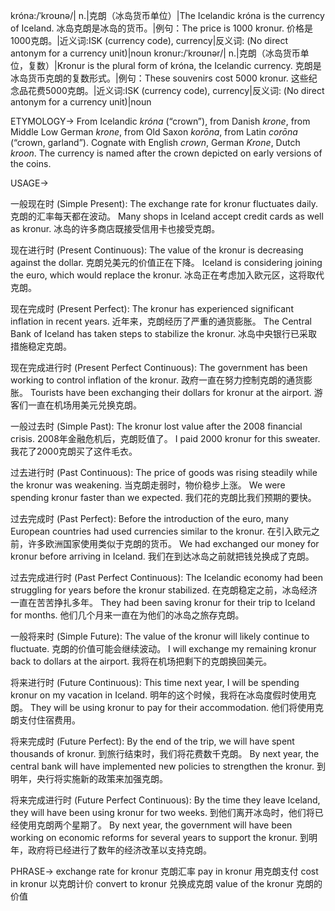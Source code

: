 króna:/ˈkroʊnə/| n.|克朗（冰岛货币单位）|The Icelandic króna is the currency of Iceland. 冰岛克朗是冰岛的货币。|例句：The price is 1000 kronur. 价格是1000克朗。|近义词:ISK (currency code), currency|反义词: (No direct antonym for a currency unit)|noun
kronur:/ˈkroʊnər/| n.|克朗（冰岛货币单位，复数）|Kronur is the plural form of króna, the Icelandic currency. 克朗是冰岛货币克朗的复数形式。|例句：These souvenirs cost 5000 kronur. 这些纪念品花费5000克朗。|近义词:ISK (currency code), currency|反义词: (No direct antonym for a currency unit)|noun


ETYMOLOGY->
From Icelandic *króna* (“crown”), from Danish *krone*, from Middle Low German *krone*, from Old Saxon *korōna*, from Latin *corōna* (“crown, garland”). Cognate with English *crown*, German *Krone*, Dutch *kroon*.  The currency is named after the crown depicted on early versions of the coins.

USAGE->

一般现在时 (Simple Present):
The exchange rate for kronur fluctuates daily.  克朗的汇率每天都在波动。
Many shops in Iceland accept credit cards as well as kronur.  冰岛的许多商店既接受信用卡也接受克朗。

现在进行时 (Present Continuous):
The value of the kronur is decreasing against the dollar. 克朗兑美元的价值正在下降。
Iceland is considering joining the euro, which would replace the kronur. 冰岛正在考虑加入欧元区，这将取代克朗。


现在完成时 (Present Perfect):
The kronur has experienced significant inflation in recent years. 近年来，克朗经历了严重的通货膨胀。
The Central Bank of Iceland has taken steps to stabilize the kronur. 冰岛中央银行已采取措施稳定克朗。


现在完成进行时 (Present Perfect Continuous):
The government has been working to control inflation of the kronur. 政府一直在努力控制克朗的通货膨胀。
Tourists have been exchanging their dollars for kronur at the airport.  游客们一直在机场用美元兑换克朗。



一般过去时 (Simple Past):
The kronur lost value after the 2008 financial crisis.  2008年金融危机后，克朗贬值了。
I paid 2000 kronur for this sweater. 我花了2000克朗买了这件毛衣。


过去进行时 (Past Continuous):
The price of goods was rising steadily while the kronur was weakening.  当克朗走弱时，物价稳步上涨。
We were spending kronur faster than we expected. 我们花的克朗比我们预期的要快。



过去完成时 (Past Perfect):
Before the introduction of the euro, many European countries had used currencies similar to the kronur. 在引入欧元之前，许多欧洲国家使用类似于克朗的货币。
We had exchanged our money for kronur before arriving in Iceland. 我们在到达冰岛之前就把钱兑换成了克朗。



过去完成进行时 (Past Perfect Continuous):
The Icelandic economy had been struggling for years before the kronur stabilized.  在克朗稳定之前，冰岛经济一直在苦苦挣扎多年。
They had been saving kronur for their trip to Iceland for months. 他们几个月来一直在为他们的冰岛之旅存克朗。


一般将来时 (Simple Future):
The value of the kronur will likely continue to fluctuate. 克朗的价值可能会继续波动。
I will exchange my remaining kronur back to dollars at the airport. 我将在机场把剩下的克朗换回美元。


将来进行时 (Future Continuous):
This time next year, I will be spending kronur on my vacation in Iceland.  明年的这个时候，我将在冰岛度假时使用克朗。
They will be using kronur to pay for their accommodation.  他们将使用克朗支付住宿费用。


将来完成时 (Future Perfect):
By the end of the trip, we will have spent thousands of kronur. 到旅行结束时，我们将花费数千克朗。
By next year, the central bank will have implemented new policies to strengthen the kronur. 到明年，央行将实施新的政策来加强克朗。


将来完成进行时 (Future Perfect Continuous):
By the time they leave Iceland, they will have been using kronur for two weeks. 到他们离开冰岛时，他们将已经使用克朗两个星期了。
By next year, the government will have been working on economic reforms for several years to support the kronur. 到明年，政府将已经进行了数年的经济改革以支持克朗。



PHRASE->
exchange rate for kronur 克朗汇率
pay in kronur 用克朗支付
cost in kronur  以克朗计价
convert to kronur 兑换成克朗
value of the kronur 克朗的价值
